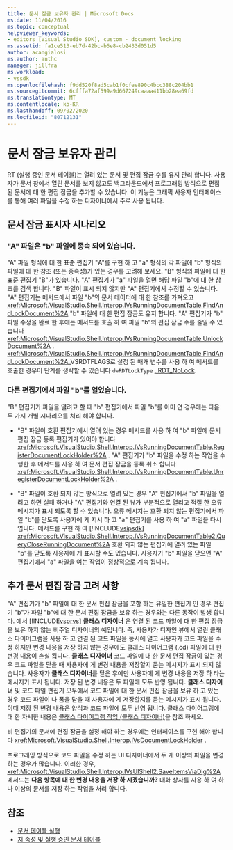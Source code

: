 ```yaml
---
title: 문서 잠금 보유자 관리 | Microsoft Docs
ms.date: 11/04/2016
ms.topic: conceptual
helpviewer_keywords:
- editors [Visual Studio SDK], custom - document locking
ms.assetid: fa1ce513-eb7d-42bc-b6e8-cb2433d051d5
author: acangialosi
ms.author: anthc
manager: jillfra
ms.workload:
- vssdk
ms.openlocfilehash: f9dd520f8ad5cab1f0cfee890c4bcc388c204bb1
ms.sourcegitcommit: 6cfffa72af599a9d667249caaaa411bb28ea69fd
ms.translationtype: MT
ms.contentlocale: ko-KR
ms.lasthandoff: 09/02/2020
ms.locfileid: "80712131"
---
```

# <a name="document-lock-holder-management"></a>문서 잠금 보유자 관리

RT (실행 중인 문서 테이블)는 열려 있는 문서 및 편집 잠금 수를 유지 관리 합니다. 사용자가 문서 창에서 열린 문서를 보지 않고도 백그라운드에서 프로그래밍 방식으로 편집 된 문서에 대 한 편집 잠금을 추가할 수 있습니다. 이 기능은 그래픽 사용자 인터페이스를 통해 여러 파일을 수정 하는 디자이너에서 주로 사용 됩니다.

## <a name="document-lock-holder-scenarios"></a>문서 잠금 표시자 시나리오

### <a name="file-a-has-a-dependence-on-file-b"></a>"A" 파일은 "b" 파일에 종속 되어 있습니다.

"A" 파일 형식에 대 한 표준 편집기 "A"를 구현 하 고 "a" 형식의 각 파일에 "b" 형식의 파일에 대 한 참조 (또는 종속성)가 있는 경우를 고려해 보세요. "B" 형식의 파일에 대 한 표준 편집기 "B"가 있습니다. "A" 편집기가 "a" 파일을 열면 해당 파일 "b"에 대 한 참조를 검색 합니다. "B" 파일이 표시 되지 않지만 "A" 편집기에서 수정할 수 있습니다. "A" 편집기는 메서드에서 파일 "b"의 문서 데이터에 대 한 참조를 가져오고 <xref:Microsoft.VisualStudio.Shell.Interop.IVsRunningDocumentTable.FindAndLockDocument%2A> "b" 파일에 대 한 편집 잠금도 유지 합니다. "A" 편집기가 "b" 파일 수정을 완료 한 후에는 메서드를 호출 하 여 파일 "b"의 편집 잠금 수를 줄일 수 있습니다 <xref:Microsoft.VisualStudio.Shell.Interop.IVsRunningDocumentTable.UnlockDocument%2A> . <xref:Microsoft.VisualStudio.Shell.Interop.IVsRunningDocumentTable.FindAndLockDocument%2A>_VSRDTFLAGS로 설정 된 매개 변수를 사용 하 여 메서드를 호출한 경우이 단계를 생략할 수 있습니다 `dwRDTLockType` [. RDT_NoLock](<xref:Microsoft.VisualStudio.Shell.Interop._VSRDTFLAGS.RDT_NoLock>).

### <a name="file-b-is-opened-by-a-different-editor"></a>다른 편집기에서 파일 "b"를 열었습니다.

"B" 편집기가 파일을 열려고 할 때 "b" 편집기에서 파일 "b"를 이미 연 경우에는 다음 두 가지 개별 시나리오를 처리 해야 합니다.

- "B" 파일이 호환 편집기에서 열려 있는 경우 메서드를 사용 하 여 "b" 파일에 문서 편집 잠금 등록 편집기가 있어야 합니다 <xref:Microsoft.VisualStudio.Shell.Interop.IVsRunningDocumentTable.RegisterDocumentLockHolder%2A> . "A" 편집기가 "b" 파일을 수정 하는 작업을 수행한 후 메서드를 사용 하 여 문서 편집 잠금을 등록 취소 합니다 <xref:Microsoft.VisualStudio.Shell.Interop.IVsRunningDocumentTable.UnregisterDocumentLockHolder%2A> .

- "B" 파일이 호환 되지 않는 방식으로 열려 있는 경우 "A" 편집기에서 "b" 파일을 열려고 하면 실패 하거나 "A" 편집기와 연결 된 뷰가 부분적으로 열리고 적절 한 오류 메시지가 표시 되도록 할 수 있습니다. 오류 메시지는 호환 되지 않는 편집기에서 파일 "b"를 닫도록 사용자에 게 지시 하 고 "a" 편집기를 사용 하 여 "a" 파일을 다시 엽니다. 메서드를 구현 하 여 [!INCLUDE[vsipsdk](../extensibility/includes/vsipsdk_md.md)] <xref:Microsoft.VisualStudio.Shell.Interop.IVsRunningDocumentTable2.QueryCloseRunningDocument%2A> 호환 되지 않는 편집기에 열려 있는 파일 "b"를 닫도록 사용자에 게 표시할 수도 있습니다. 사용자가 "b" 파일을 닫으면 "A" 편집기에서 "a" 파일을 여는 작업이 정상적으로 계속 됩니다.

## <a name="additional-document-edit-lock-considerations"></a>추가 문서 편집 잠금 고려 사항

"A" 편집기가 "b" 파일에 대 한 문서 편집 잠금을 포함 하는 유일한 편집기 인 경우 편집기 "b"가 파일 "b"에 대 한 문서 편집 잠금을 보유 하는 경우와는 다른 동작이 발생 합니다. 에서 [!INCLUDE[vsprvs](../code-quality/includes/vsprvs_md.md)] **클래스 디자이너** 은 연결 된 코드 파일에 대 한 편집 잠금을 보유 하지 않는 비주얼 디자이너의 예입니다. 즉, 사용자가 디자인 뷰에서 열린 클래스 다이어그램을 사용 하 고 연결 된 코드 파일을 동시에 열고 사용자가 코드 파일을 수정 하지만 변경 내용을 저장 하지 않는 경우에도 클래스 다이어그램 (.cd) 파일에 대 한 변경 내용이 손실 됩니다. **클래스 디자이너** 코드 파일에 대 한 문서 편집 잠금이 있는 경우 코드 파일을 닫을 때 사용자에 게 변경 내용을 저장할지 묻는 메시지가 표시 되지 않습니다. 사용자가 **클래스 디자이너**를 닫은 후에만 사용자에 게 변경 내용을 저장 하 라는 메시지가 표시 됩니다. 저장 된 변경 내용은 두 파일에 모두 반영 됩니다. **클래스 디자이너** 및 코드 파일 편집기 모두에서 코드 파일에 대 한 문서 편집 잠금을 보유 하 고 있는 경우 코드 파일이 나 폼을 닫을 때 사용자에 게 저장할지를 묻는 메시지가 표시 됩니다. 이때 저장 된 변경 내용은 양식과 코드 파일에 모두 반영 됩니다. 클래스 다이어그램에 대 한 자세한 내용은 [클래스 다이어그램 작업 (클래스 디자이너)](../ide/class-designer/designing-and-viewing-classes-and-types.md)을 참조 하세요.

비 편집기의 문서에 편집 잠금을 설정 해야 하는 경우에는 인터페이스를 구현 해야 합니다 <xref:Microsoft.VisualStudio.Shell.Interop.IVsDocumentLockHolder> .

프로그래밍 방식으로 코드 파일을 수정 하는 UI 디자이너에서 두 개 이상의 파일을 변경 하는 경우가 많습니다. 이러한 경우, <xref:Microsoft.VisualStudio.Shell.Interop.IVsUIShell2.SaveItemsViaDlg%2A> 메서드는 **다음 항목에 대 한 변경 내용을 저장 하 시겠습니까?** 대화 상자를 사용 하 여 하나 이상의 문서를 저장 하는 작업을 처리 합니다.

## <a name="see-also"></a>참조

- [문서 테이블 실행](../extensibility/internals/running-document-table.md)
- [지 속성 및 실행 중인 문서 테이블](../extensibility/internals/persistence-and-the-running-document-table.md)
